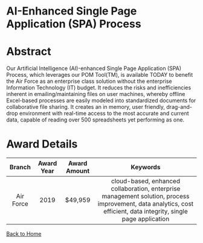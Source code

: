 
AI-Enhanced Single Page Application (SPA) Process
=================================================

# Abstract


Our Artificial Intelligence (AI)-enhanced Single Page Application (SPA) Process, which leverages our POM Tool(TM), is available TODAY to benefit the Air Force as an enterprise class solution without the enterprise Information Technology (IT) budget. It reduces the risks and inefficiencies inherent in emailing/maintaining files on user machines, whereby offline Excel-based processes are easily modeled into standardized documents for collaborative file sharing. It creates an in memory, user friendly, drag-and-drop environment with real-time access to the most accurate and current data, capable of reading over 500 spreadsheets yet performing as one.  

# Award Details

|Branch|Award Year|Award Amount|Keywords|
| :---: | :---: | :---: | :---: |
|Air Force|2019|$49,959|cloud-based, enhanced collaboration, enterprise management solution, process improvement, data analytics, cost efficient, data integrity, single page application|
  
  


[Back to Home](https://github.com/chrischow/dod_sbir_awards/Reports/DJ/#1549)